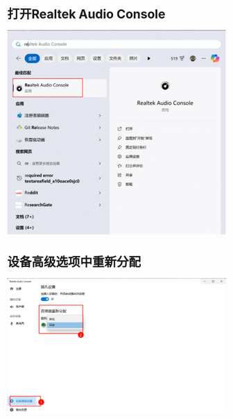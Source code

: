 # 打开Realtek Audio Console
![img.png](img/Windows耳机插孔选择错误更改/img.png)
# 设备高级选项中重新分配
![img.png](img/Windows耳机插孔选择错误更改/img2.png)
